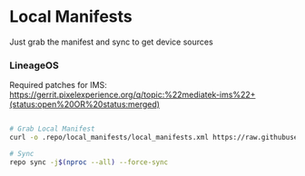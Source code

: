 # Local Manifests #
Just grab the manifest and sync to get device sources

### LineageOS ###

Required patches for IMS: https://gerrit.pixelexperience.org/q/topic:%22mediatek-ims%22+(status:open%20OR%20status:merged)

```bash

# Grab Local Manifest
curl -o .repo/local_manifests/local_manifests.xml https://raw.githubusercontent.com/realme-mt6771-devs/local_manifest/main/twelve.xml --create-dirs

# Sync
repo sync -j$(nproc --all) --force-sync
```
